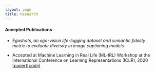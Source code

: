 ```yaml
---
layout: page
title: Research
---
```


#### Accepted Publications

* *Egoshots, an ego-vision life-logging dataset and semantic fidelity metric to evaluate diversity in image captioning models*
 - Accepted at Machine Learning in Real Life (ML-IRL) Workshop at the International Conference on Learning Representations  (ICLR), 2020
 [[paper]](https://arxiv.org/abs/2003.11743)[[code]](https://github.com/Pranav21091996/Semantic_Fidelity-and-Egoshots)
